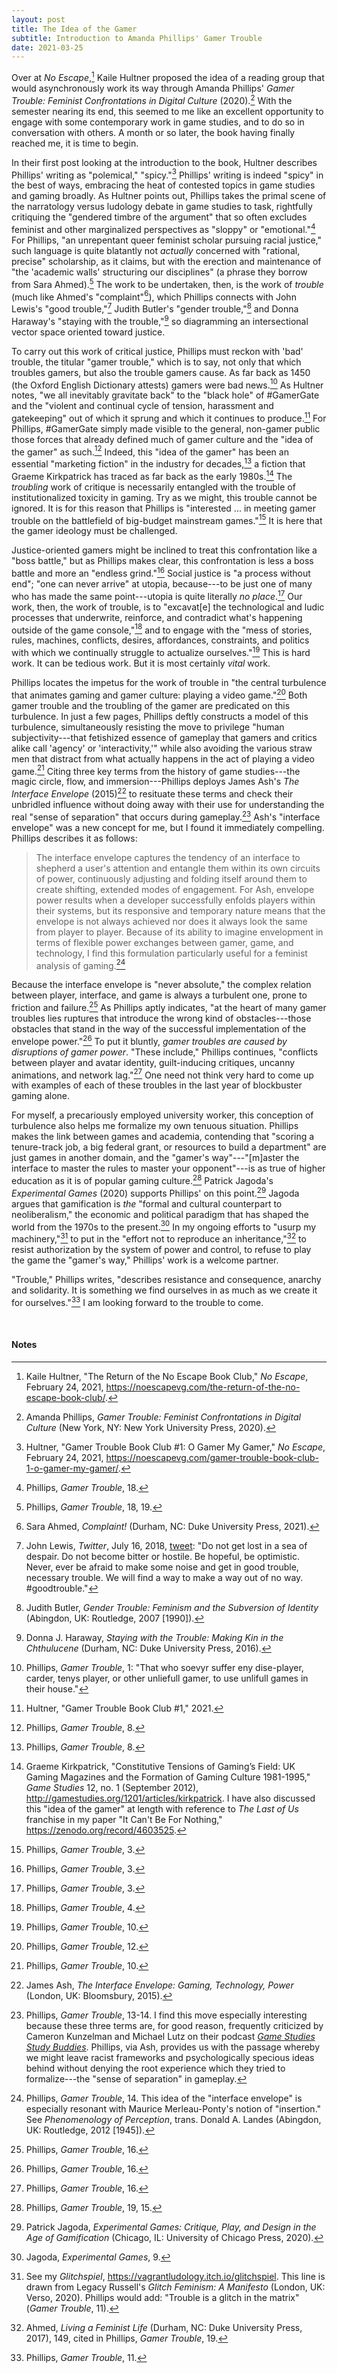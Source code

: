 ```yaml
---
layout: post
title: The Idea of the Gamer
subtitle: Introduction to Amanda Phillips' Gamer Trouble
date: 2021-03-25
---
```


Over at *No Escape*,[^1] Kaile Hultner proposed the idea of a reading group that would asynchronously work its way through Amanda Phillips' *Gamer Trouble: Feminist Confrontations in Digital Culture* (2020).[^2] With the semester nearing its end, this seemed to me like an excellent opportunity to engage with some contemporary work in game studies, and to do so in conversation with others. A month or so later, the book having finally reached me, it is time to begin.

In their first post looking at the introduction to the book, Hultner describes Phillips' writing as "polemical," "spicy."[^3] Phillips' writing is indeed "spicy" in the best of ways, embracing the heat of contested topics in game studies and gaming broadly. As Hultner points out, Phillips takes the primal scene of the narratology versus ludology debate in game studies to task, rightfully critiquing the "gendered timbre of the argument" that so often excludes feminist and other marginalized perspectives as "sloppy" or "emotional."[^4] For Phillips, "an unrepentant queer feminist scholar pursuing racial justice," such language is quite blatantly not *actually* concerned with "rational, precise" scholarship, as it claims, but with the erection and maintenance of "the 'academic walls' structuring our disciplines" (a phrase they borrow from Sara Ahmed).[^5] The work to be undertaken, then, is the work of *trouble* (much like Ahmed's "complaint"[^6]), which Phillips connects with John Lewis's "good trouble,"[^7] Judith Butler's "gender trouble,"[^8] and Donna Haraway's "staying with the trouble,"[^9] so diagramming an intersectional vector space oriented toward justice.

To carry out this work of critical justice, Phillips must reckon with 'bad' trouble, the titular "gamer trouble," which is to say, not only that which troubles gamers, but also the trouble gamers cause. As far back as 1450 (the Oxford English Dictionary attests) gamers were bad news.[^10] As Hultner notes, "we all inevitably gravitate back" to the "black hole" of #GamerGate and the "violent and continual cycle of tension, harassment and gatekeeping" out of which it sprung and which it continues to produce.[^11] For Phillips, #GamerGate simply made visible to the general, non-gamer public those forces that already defined much of gamer culture and the "idea of the gamer" as such.[^12] Indeed, this "idea of the gamer" has been an essential "marketing fiction" in the industry for decades,[^13] a fiction that Graeme Kirkpatrick has traced as far back as the early 1980s.[^14] The *troubling* work of critique is necessarily entangled with the trouble of institutionalized toxicity in gaming. Try as we might, this trouble cannot be ignored. It is for this reason that Phillips is "interested ... in meeting gamer trouble on the battlefield of big-budget mainstream games."[^15] It is here that the gamer ideology must be challenged.

Justice-oriented gamers might be inclined to treat this confrontation like a "boss battle," but as Phillips makes clear, this confrontation is less a boss battle and more an "endless grind."[^16] Social justice is "a process without end"; "one can never arrive" at utopia, because---to be just one of many who has made the same point---utopia is quite literally *no place*.[^17] Our work, then, the work of trouble, is to "excavat[e] the technological and ludic processes that underwrite, reinforce, and contradict what's happening outside of the game console,"[^18] and to engage with the "mess of stories, rules, machines, conflicts, desires, affordances, constraints, and politics with which we continually struggle to actualize ourselves."[^19] This is hard work. It can be tedious work. But it is most certainly *vital* work.

Phillips locates the impetus for the work of trouble in "the central turbulence that animates gaming and gamer culture: playing a video game."[^20] Both gamer trouble and the troubling of the gamer are predicated on this turbulence. In just a few pages, Phillips deftly constructs a model of this turbulence, simultaneously resisting the move to privilege "human subjectivity---that fetishized essence of gameplay that gamers and critics alike call 'agency' or 'interactivity,'" while also avoiding the various straw men that distract from what actually happens in the act of playing a video game.[^21] Citing three key terms from the history of game studies---the magic circle, flow, and immersion---Phillips deploys James Ash's *The Interface Envelope* (2015)[^22] to resituate these terms and check their unbridled influence without doing away with their use for understanding the real "sense of separation" that occurs during gameplay.[^23] Ash's "interface envelope" was a new concept for me, but I found it immediately compelling. Phillips describes it as follows:

> The interface envelope captures the tendency of an interface to shepherd a user's attention and entangle them within its own circuits of power, continuously adjusting and folding itself around them to create shifting, extended modes of engagement. For Ash, envelope power results when a developer successfully enfolds players within their systems, but its responsive and temporary nature means that the envelope is not always achieved nor does it always look the same from player to player. Because of its ability to imagine envelopment in terms of flexible power exchanges between gamer, game, and technology, I find this formulation particularly useful for a feminist analysis of gaming.[^24]

Because the interface envelope is "never absolute," the complex relation between player, interface, and game is always a turbulent one, prone to friction and failure.[^25] As Phillips aptly indicates, "at the heart of many gamer troubles lies ruptures that introduce the wrong kind of obstacles---those obstacles that stand in the way of the successful implementation of the envelope power."[^26] To put it bluntly, *gamer troubles are caused by disruptions of gamer power*. "These include," Phillips continues, "conflicts between player and avatar identity, guilt-inducing critiques, uncanny animations, and network lag."[^27] One need not think very hard to come up with examples of each of these troubles in the last year of blockbuster gaming alone.

For myself, a precariously employed university worker, this conception of turbulence also helps me formalize my own tenuous situation. Phillips makes the link between games and academia, contending that "scoring a tenure-track job, a big federal grant, or resources to build a department" are just games in another domain, and the "gamer's way"---"[m]aster the interface to master the rules to master your opponent"---is as true of higher education as it is of popular gaming culture.[^28] Patrick Jagoda's *Experimental Games* (2020) supports Phillips' on this point.[^29] Jagoda argues that gamification is *the* "formal and cultural counterpart to neoliberalism," the economic and political paradigm that has shaped the world from the 1970s to the present.[^30] In my ongoing efforts to "usurp my machinery,"[^31] to put in the "effort not to reproduce an inheritance,"[^32] to resist authorization by the system of power and control, to refuse to play the game the "gamer's way," Phillips' work is a welcome partner.

"Trouble," Phillips writes, "describes resistance and consequence, anarchy and solidarity. It is something we find ourselves in as much as we create it for ourselves."[^33] I am looking forward to the trouble to come.

<br>

#### Notes

[^1]: Kaile Hultner, "The Return of the No Escape Book Club," *No Escape*, February 24, 2021, <https://noescapevg.com/the-return-of-the-no-escape-book-club/>.
[^2]: Amanda Phillips, *Gamer Trouble: Feminist Confrontations in Digital Culture* (New York, NY: New York University Press, 2020).
[^3]: Hultner, "Gamer Trouble Book Club #1: O Gamer My Gamer," *No Escape*, February 24, 2021, <https://noescapevg.com/gamer-trouble-book-club-1-o-gamer-my-gamer/>.
[^4]: Phillips, *Gamer Trouble*, 18.
[^5]: Phillips, *Gamer Trouble*, 18, 19.
[^6]: Sara Ahmed, *Complaint!* (Durham, NC: Duke University Press, 2021).
[^7]: John Lewis, *Twitter*, July 16, 2018, [tweet](https://twitter.com/repjohnlewis/status/1151155571757867011): "Do not get lost in a sea of despair. Do not become bitter or hostile. Be hopeful, be optimistic. Never, ever be afraid to make some noise and get in good trouble, necessary trouble. We will find a way to make a way out of no way. #goodtrouble."
[^8]: Judith Butler, *Gender Trouble: Feminism and the Subversion of Identity* (Abingdon, UK: Routledge, 2007 [1990]).
[^9]: Donna J. Haraway, *Staying with the Trouble: Making Kin in the Chthulucene* (Durham, NC: Duke University Press, 2016).
[^10]: Phillips, *Gamer Trouble*, 1: "That who soevyr suffer eny dise-player, carder, tenys player, or other unliefull gamer, to use unlifull games in their house."
[^11]: Hultner, "Gamer Trouble Book Club #1," 2021.
[^12]: Phillips, *Gamer Trouble*, 8.
[^13]: Phillips, *Gamer Trouble*, 8.
[^14]: Graeme Kirkpatrick, "Constitutive Tensions of Gaming’s Field: UK Gaming Magazines and the Formation of Gaming Culture 1981-1995," *Game Studies* 12, no. 1 (September 2012), <http://gamestudies.org/1201/articles/kirkpatrick>. I have also discussed this "idea of the gamer" at length with reference to *The Last of Us* franchise in my paper "It Can't Be For Nothing," <https://zenodo.org/record/4603525>.
[^15]: Phillips, *Gamer Trouble*, 3.
[^16]: Phillips, *Gamer Trouble*, 3.
[^17]: Phillips, *Gamer Trouble*, 3.
[^18]: Phillips, *Gamer Trouble*, 4.
[^19]: Phillips, *Gamer Trouble*, 10.
[^20]: Phillips, *Gamer Trouble*, 12.
[^21]: Phillips, *Gamer Trouble*, 10.
[^22]: James Ash, *The Interface Envelope: Gaming, Technology, Power* (London, UK: Bloomsbury, 2015).
[^23]: Phillips, *Gamer Trouble*, 13-14. I find this move especially interesting because these three terms are, for good reason, frequently criticized by Cameron Kunzelman and Michael Lutz on their podcast [*Game Studies Study Buddies*](http://rangedtouch.com/category/gamestudiesstudybuddies/). Phillips, via Ash, provides us with the passage whereby we might leave racist frameworks and psychologically specious ideas behind without denying the root experience which they tried to formalize---the "sense of separation" in gameplay.
[^24]: Phillips, *Gamer Trouble*, 14. This idea of the "interface envelope" is especially resonant with Maurice Merleau-Ponty's notion of "insertion." See *Phenomenology of Perception*, trans. Donald A. Landes (Abingdon, UK: Routledge, 2012 [1945]).
[^25]: Phillips, *Gamer Trouble*, 16.
[^26]: Phillips, *Gamer Trouble*, 16.
[^27]: Phillips, *Gamer Trouble*, 16.
[^28]: Phillips, *Gamer Trouble*, 19, 15.
[^29]: Patrick Jagoda, *Experimental Games: Critique, Play, and Design in the Age of Gamification* (Chicago, IL: University of Chicago Press, 2020).
[^30]: Jagoda, *Experimental Games*, 9.
[^31]: See my *Glitchspiel*, <https://vagrantludology.itch.io/glitchspiel>. This line is drawn from Legacy Russell's *Glitch Feminism: A Manifesto* (London, UK: Verso, 2020). Phillips would add: "Trouble is a glitch in the matrix" (*Gamer Trouble*, 11).
[^32]: Ahmed, *Living a Feminist Life* (Durham, NC: Duke University Press, 2017), 149, cited in Phillips, *Gamer Trouble*, 19.
[^33]: Phillips, *Gamer Trouble*, 11.
